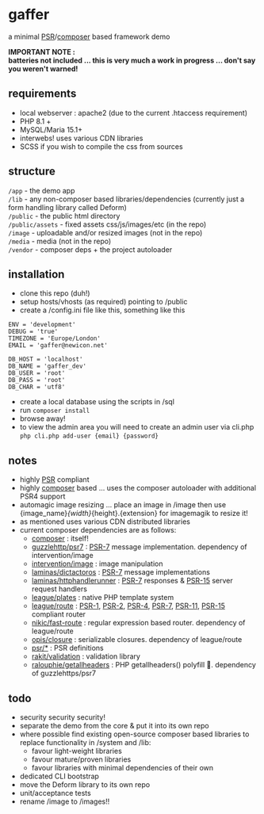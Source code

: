 # gaffer
a minimal [PSR](https://www.php-fig.org/psr/)/[composer](https://getcomposer.org/) based framework demo

__IMPORTANT NOTE :__    
__batteries not included ... this is very much a work in progress ... don't say you weren't warned!__

## requirements
- local webserver : apache2 (due to the current .htaccess requirement)
- PHP 8.1 +
- MySQL/Maria 15.1+
- interwebs! uses various CDN libraries
- SCSS if you wish to compile the css from sources

## structure
```/app``` - the demo app   
```/lib``` - any non-composer based libraries/dependencies (currently just a form handling library called Deform)   
```/public``` - the public html directory   
```/public/assets``` - fixed assets css/js/images/etc (in the repo)   
```/image``` - uploadable and/or resized images (not in the repo)   
```/media``` - media (not in the repo)   
```/vendor``` - composer deps + the project autoloader   

## installation
- clone this repo (duh!)
- setup hosts/vhosts (as required) pointing to /public
- create a /config.ini file like this, something like this
```
ENV = 'development'
DEBUG = 'true'
TIMEZONE = 'Europe/London'
EMAIL = 'gaffer@newicon.net'

DB_HOST = 'localhost'
DB_NAME = 'gaffer_dev'
DB_USER = 'root'
DB_PASS = 'root'
DB_CHAR = 'utf8'
```
- create a local database using the scripts in /sql
- run ```composer install```
- browse away!
- to view the admin area you will need to create an admin user via cli.php
```php cli.php add-user {email} {password}```
  
## notes
- highly [PSR](https://www.php-fig.org/psr/) compliant
- highly [composer](https://getcomposer.org/) based ... uses the composer autoloader with additional PSR4 support
- automagic image resizing ... place an image in /image then use {image_name}_{width}_{height}.{extension} for imagemagik to resize it!
- as mentioned uses various CDN distributed libraries
- current composer dependencies are as follows:
  - [composer](https://github.com/composer/composer) : itself!
  - [guzzlehttp/psr7](https://github.com/guzzle/psr7) : [PSR-7](https://www.php-fig.org/psr/psr-7/) message implementation. dependency of intervention/image
  - [intervention/image](https://github.com/Intervention/image) : image manipulation
  - [laminas/dictactoros](https://github.com/laminas/laminas-diactoros) : [PSR-7](https://www.php-fig.org/psr/psr-7/) message implementations
  - [laminas/httphandlerunner](https://github.com/laminas/laminas-httphandlerrunner) : [PSR-7](https://www.php-fig.org/psr/psr-7/) responses & [PSR-15](https://www.php-fig.org/psr/psr-15/) server request handlers 
  - [league/plates](https://github.com/thephpleague/plates) : native PHP template system
  - [league/route](https://github.com/thephpleague/route) : [PSR-1](https://www.php-fig.org/psr/psr-1/), [PSR-2](https://www.php-fig.org/psr/psr-2/), [PSR-4](https://www.php-fig.org/psr/psr-4/), [PSR-7](https://www.php-fig.org/psr/psr-7/), [PSR-11](https://www.php-fig.org/psr/psr-15/), [PSR-15](https://www.php-fig.org/psr/psr-15/) compliant router
  - [nikic/fast-route](https://github.com/nikic/FastRoute) : regular expression based router. dependency of league/route
  - [opis/closure](https://github.com/opis/closure) : serializable closures. dependency of league/route
  - [psr/*](https://github.com/php-fig) : PSR definitions
  - [rakit/validation](https://github.com/rakit/validation) : validation library
  - [ralouphie/getallheaders](https://github.com/ralouphie/getallheaders) : PHP getallheaders() polyfill 🤷. dependency of guzzlehttps/psr7


## todo
- security security security!
- separate the demo from the core & put it into its own repo
- where possible find existing open-source composer based libraries to replace functionality in /system and /lib:
    - favour light-weight libraries
    - favour mature/proven libraries
    - favour libraries with minimal dependencies of their own
- dedicated CLI bootstrap
- move the Deform library to its own repo
- unit/acceptance tests
- rename /image to /images!!
